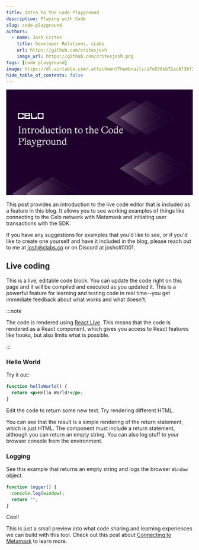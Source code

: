 ```yaml
---
title: Intro to the Code Playground
description: Playing with Code
slug: code-playground
authors:
  - name: Josh Crites
    title: Developer Relations, cLabs
    url: https://github.com/critesjosh
    image_url: https://github.com/critesjosh.png
tags: [code playground]
image: https://dl.airtable.com/.attachmentThumbnails/a7e530eb72ac8f30f37c0a3447ef0e7d/72e944da
hide_table_of_contents: false
---
```


![header](../src/data-tutorials/showcase/beginner/introduction-to-the-celo-code-playground.png)

This post provides an introduction to the live code editor that is included as a feature in this blog. It allows you to see working examples of things like connecting to the Celo network with Metamask and initiating user transactions with the SDK.

If you have any suggestions for examples that you'd like to see, or if you'd like to create one yourself and have it included in the blog, please reach out to me at [josh@clabs.co](mailto:josh@clabs.co) or on Discord at joshc#0001.

## Live coding

This is a live, editable code block. You can update the code right on this page and it will be compiled and executed as you updated it. This is a powerful feature for learning and testing code in real time--you get immediate feedback about what works and what doesn't.

:::note

The code is rendered using [React Live](https://github.com/FormidableLabs/react-live). This means that the code is rendered as a React component, which gives you access to React features like hooks, but also limits what is possible.

:::

<!--truncate-->

### Hello World

Try it out:

```jsx live
function helloWorld() {
  return <p>Hello World!</p>;
}
```

Edit the code to return some new text. Try rendering different HTML.

You can see that the result is a simple rendering of the return statement, which is just HTML. The component must include a return statement, although you can return an empty string. You can also log stuff to your browser console from the environment.

### Logging

See this example that returns an empty string and logs the browser `Window` object.

```jsx live
function logger() {
  console.log(window);
  return "";
}
```

Cool!

This is just a small preview into what code sharing and learning experiences we can build with this tool. Check out this post about [Connecting to Metamask](2021-11-16-connect-to-metamask.md) to learn more.
